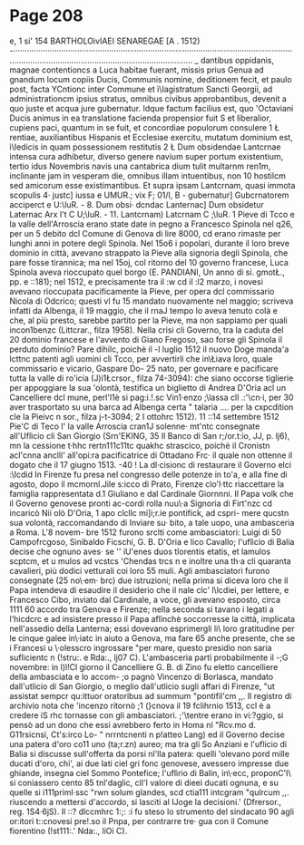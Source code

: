 # Page 208

e, 1 si' 154 BARTHOLOìvIAEI SENAREGAE [A . 1512) -·························································································································· ................................................................................ _ dantibus oppidanis, magnae contentioncs a Luca habitae fuerant, missis prius Genua ad gnandum locum copiis Ducis, Communis nomine, deditionem fecit, et paulo post, facta YCntionc inter Commune et ì\Iagistratum Sancti Georgii, ad administrationcm ipsius stratus, omnibus civibus approbantibus, devenit a quo juste et acqua jure gubernatur. Idque factum facilius est, quo 'Octaviani Ducis animus in ea translatione facienda propensior fuit S et liberalior, cupiens paci, quantum in se fuit, et concordiae populorum consulere 1 Ł rentiae, auxiliantibus Hispanis et Ecclesiae exercitu, mutatum dominium est, ì\Iedicis in quam possessionem restitutis 2 Ł Dum obsidendae Lantcrnae intensa cura adhibetur, diverso genere navium super portum existentium, tertio idus Novembris navis una cantabrica dium tulit multarnm ren1m, inclinante jam in vesperam die, omnibus illam intuentibus, non 10 hostilcm sed amicorum esse existimantibus. Et supra ipsam Lantcrnam, quasi immota scopulis 4· justc] iussa e UMUR.; vix F; 01/l, B - gubernatur] Gubcrnatorem acciperct e U:\luR. - 8. Dum obsi· dcndac Lanternac] Dum obsidetur Laternac Arx l't C U;\luR. - 11. Lantcrnam) Latcrnam C ;\luR. 1 Pieve di Tcco e la valle dell'Arroscia erano state date in pegno a Francesco Spinola nel q26, per un 5 debito dcl Comune di Genova di lire 8000, cd erano rimaste per lunghi anni in potere degli Spinola. Nel 15o6 i popolari, durante il loro breve dominio in città, avevano strappato la Pieve alla signoria degli Spinola, che pare fosse tirannica; ma nel 15oj, col ritorno del 10 governo francese, Luca Spinola aveva rioccupato quel borgo (E. PANDIANI, Un anno di si. gmotŁ., pp. e ::181); nel 1512, e precisamente tra il :w cd il :l2 marzo, i novesi avevano rioccupata pacificamente la Pieve, per opera dcl commissario Nicola di Odcrico; questi vl fu 15 mandato nuovamente nel maggio; scriveva infatti da Albenga, il 19 maggio, che il rnaJ tempo lo aveva tenuto colà e che, al più presto, sarebbe partito per la Pieve, ma non sappiamo per quali incon1benzc (Littcrar., filza 1958). Nella crisi cli Governo, tra la caduta del 20 dominio francese e l'avvento di Giano Fregoso, sao forse gli Spinola il perduto dominio? Pare dihilc, poichè il -l luglio 1512 il nuovo Doge manda\'a lcttnc patenti agli uomini cli Tcco, per avvertirli che in\Łiava loro, quale commissario e vicario, Gaspare Do- 25 nato, per governare e pacificare tutta la valle di ro'icia (J)i1Łcrsor., filza 74-3094): che siano occorse tiglierie per appoggiare la sua \'olontà, testifica un biglietto di Andrea D'Oria acl un Cancelliere dcl mune, perl'l1è si pag:i.!.sc Vin1·enzo ;\lassa cll .:'\cn·i, per 30 aver trasportato su una barca ad Albenga certa " talaria .... per la cxpcdition cle la Pieivc n sor., filza j-t-3094; 2 I ottohrc 1512). 11 ::14 settembre 1512 Pie\'C di Teco l' la valle Arroscia cran1J solenne· mt'ntc consegnate all'Uflìcio cli San Giorgio (Srn\'EKING, 35 Il Banco di San r;/or.t:io, JJ, p. lj6), mn la cessione t·hhc rertn111c11tc quakhc strascico, poichè il Cronistn acl'cnna anclll' all'opi:ra pacificatrice di Ottadano Frc· il quale non ottenne il dogato che il 17 giugno 1513. -40 ! La dl·cisionc di restaurare il Governo elci :\Icdid In Firenze fu presa nel congresso delle potenze in to\'a, e alla fine di agosto, dopo il mcmornl.Jile s:icco di Prato, Firenze clo\'l·ttc riaccettare la famiglia rappresentata d.1 Giuliano e dal Cardinale Giornnni. Il Papa volk che il Governo genovese pronti ac-cordi rolla nuu\·a Signoria di Firt'nzc cd incaricò Nii olò D'Oria, 1 apo clcllc mi]i;r.ie pontifick, ad cspri- mere qucstn sua volontà, raccomandando di Inviare su· bito, a tale uopo, una ambasceria a Roma. L'8 novem- bre 1512 furono srclti come ambasciatori: Luigi di 50 Campofrcgoso, Sinibaldo Ficschi, G. B. D'Oria e lico Cavallo; l'uflìcio di Balia decise che ognuno aves· se '' iU\'enes duos tlorentis etatis, et lamulos scptcm, et u mulos ad vcstcs \'Chendas trcs n e inoltre una th·a cli quaranta cavalieri, più dodici vetturali coi loro 55 muli. Agli ambasciatori furono consegnate (25 no\·em· brc) due istruzioni; nella prima si diceva loro che il Papa intendeva di esaudire il desiderio che il nale clc' l\lcdiei, per lettere, e Francesco Cibo, inviato dal Cardinale, a voce, gli avevano esposto, circa 1111 60 accordo tra Genova e Firenze; nella seconda si tavano i legati a l'hicdcrc e ad insistere presso il Papa aflìnchè soccorresse la città, implicata nell'assedio della Lanterna; essi dovevano esprimergli li\ loro gratitudine per le cinque galee in\·iatc in aiuto a Genova, ma fare 65 anche presente, che se i Francesi u \·olesscro ingrossare "per mare, questo presidio non saria suflìcientc n (!stru:. e Rda:., lj07 C). L'ambasceria partì probabilmente il -;G novembre: in l)l!Cl giorno il Cancelliere G. B. di Zino fu eletto cancelliere della ambasciata e lo accom- ;o pagnò Vincenzo di Borlasca, mandato dall'utlicio di San Giorgio, o meglio dall'utlicio sugli affari di Firenze, "ut assistat sempcr qu:ittuor oratoribus ad summum "pontifil'cm ,,. Il registro di archivio nota che \'incenzo ritornò ;1 (}cnova il 19 fclihrnio 1513, ccl è a credere iS rhc tornasse con gli ambasciatori. ;'\tentre erano in vi:?ggio, si pensò ad un dono che essi avrebbero ferto in Homa nl "Rcv.mo d. G11rsicnsi, Ct's:irco Lo- " nrrntcnenti n p!atteo Lang) ed il Governo decise una patera d'oro co11 uno (ta;r.zn) aureo; ma tra gli So Anziani e l'uflicio di Balia si discusse sull'offerta da porsi nl'lla patera: quelli \'olevano pord mille ducati d'oro, chi', ai due lati ciel gri fonc genovese, avessero impresse due ghiande, insegna ciel Sommo Pontefice; l'uflìrio di Balin, in\·ecc, proponC\'I\ si coniassero cento 85 tnl'daglic, cll'I valore di dieei ducati ognuna, e su quelle si i111priml·ssc "rwn solum glandes, scd ctia111 intcgram "qulrcum ,,. riuscendo a mettersi d'accordo, si lasciti al IJoge la decisioni.' (Dfrersor., reg. 1S4·6jS). Il ::? dlccmhrc 1:;: :i fu steso lo strumento del sindacato 90 agli or:itori t::cnovesi pre!.so il Pnpa, per contrarre tre· gua con il Comune fiorentino (!st111:.' Nda:., liOi C).